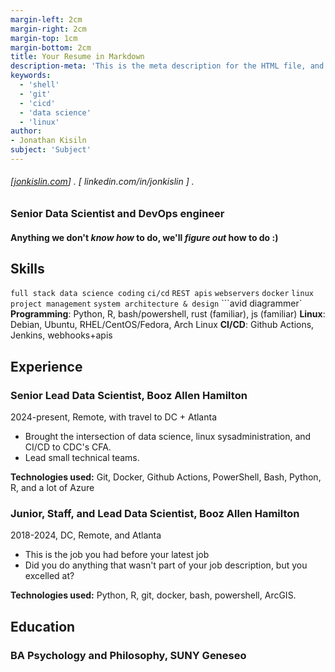 ```yaml
---
margin-left: 2cm
margin-right: 2cm
margin-top: 1cm
margin-bottom: 2cm
title: Your Resume in Markdown
description-meta: 'This is the meta description for the HTML file, and one day the PDF file, for better SEO?'
keywords:
  - 'shell'
  - 'git'
  - 'cicd'
  - 'data science'
  - 'linux'
author:
- Jonathan Kisiln
subject: 'Subject'
---
```

###### [[jonkislin.com](https://jonkislin.com)] . [ linkedin.com/in/jonkislin ] .

### Senior Data Scientist and DevOps engineer
#### Anything we don't _know how_ to do, we'll _figure out_ how to do :)

## Skills

```full stack data science coding```
```ci/cd```
```REST apis```
```webservers```
```docker```
```linux```
```project management```
```system architecture & design```
```avid diagrammer`
**Programming**: Python, R, bash/powershell, rust (familiar), js (familiar)
**Linux**: Debian, Ubuntu, RHEL/CentOS/Fedora, Arch Linux
**CI/CD**: Github Actions, Jenkins, webhooks+apis

## Experience

### Senior Lead Data Scientist, Booz Allen Hamilton

2024-present, Remote, with travel to DC + Atlanta

- Brought the intersection of data science, linux sysadministration, and CI/CD to CDC's CFA.
- Lead small technical teams.

**Technologies used:** Git, Docker, Github Actions, PowerShell, Bash, Python, R, and a lot of Azure

### Junior, Staff, and Lead Data Scientist, Booz Allen Hamilton

2018-2024, DC, Remote, and Atlanta

- This is the job you had before your latest job
- Did you do anything that wasn't part of your job description, but you excelled at?

**Technologies used:** Python, R, git, docker, bash, powershell, ArcGIS.


## Education

### BA Psychology and Philosophy, SUNY Geneseo
